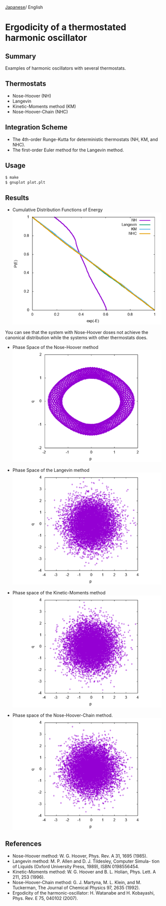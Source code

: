 [Japanese](README_ja.md)/ English

# Ergodicity of a thermostated harmonic oscillator

## Summary

Examples of harmonic oscillators with several thermostats.

## Thermostats

* Nose-Hoover (NH)
* Langevin
* Kinetic-Moments method (KM)
* Nose-Hoover-Chain (NHC)

## Integration Scheme

* The 4th-order Runge-Kutta for deterministic thermostats (NH, KM, and NHC).
* The first-order Euler method for the Langevin method.

## Usage

```
$ make
$ gnuplot plot.plt
```

## Results

* Cumulative Distribution Functions of Energy
![data.png](data.png)

You can see that the system with Nose-Hoover doses not achieve the canonical distribution while the systems with other thermostats does.

* Phase Space of the Nose-Hoover method
![nose_hoover_ps.png](nose_hoover_ps.png)

* Phase Space of the Langevin method
![langevin_ps.png](langevin_ps.png)

* Phase space of the Kinetic-Moments method
![kinetic_moments_ps.png ](kinetic_moments_ps.png )

* Phase space of the Nose-Hoover-Chain method.
![nose_hoover_chain_ps.png](nose_hoover_chain_ps.png)

## References

* Nose-Hoover method: W. G. Hoover, Phys. Rev. A 31, 1695 (1985).
* Langevin method: M. P. Allen and D. J. Tildesley, Computer Simula-
tion of Liquids (Oxford University Press, 1989), ISBN
0198556454.
* Kinetic-Moments method: W. G. Hoover and B. L. Holian, Phys. Lett. A 211, 253
(1996).
* Nose-Hoover-Chain method: G. J. Martyna, M. L. Klein, and M. Tuckerman, The
Journal of Chemical Physics 97, 2635 (1992).
* Ergodicity of the harmonic-oscillator: H. Watanabe and H. Kobayashi, Phys. Rev. E 75, 040102
(2007).
